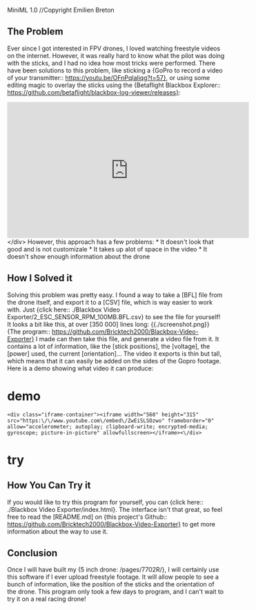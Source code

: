 MiniML 1.0
//Copyright Emilien Breton


The Problem
-----------

Ever since I got interested in FPV drones, I loved watching freestyle videos on the internet. However, it was really hard to know what the pilot was doing with the sticks, and I had no idea how most tricks were performed. There have been solutions to this problem, like sticking a {GoPro to record a video of your transmitter:: https://youtu.be/OFnPqIaliqg?t=57}, or using some editing magic to overlay the sticks using the {Betaflight Blackbox Explorer:: https://github.com/betaflight/blackbox-log-viewer/releases}:
	<div class="iframe-container"><iframe width="560" height="315" src="https:\/\/www.youtube.com\/embed\/t2FTDpKMfw8" frameborder="0" allow="accelerometer; autoplay; clipboard-write; encrypted-media; gyroscope; picture-in-picture" allowfullscreen></iframe><\/div>
However, this approach has a few problems:
	* It doesn't look that good and is not customizale
	* It takes up alot of space in the video
	* It doesn't show enough information about the drone


How I Solved it
---------------

Solving this problem was pretty easy. I found a way to take a [BFL] file from the drone itself, and export it to a [CSV] file, which is way easier to work with. Just {click here:: ./Blackbox Video Exporter/2_ESC_SENSOR_RPM_100MB.BFL.csv} to see the file for yourself! It looks a bit like this, at over [350 000] lines long:
	{{./screenshot.png}}
{The program:: https://github.com/Bricktech2000/Blackbox-Video-Exporter} I made can then take this file, and generate a video file from it. It contains a lot of information, like the [stick positions], the [voltage], the [power] used, the current [orientation]... The video it exports is thin but tall, which means that it can easily be added on the sides of the Gopro footage. Here is a demo showing what video it can produce:
# demo
	<div class="iframe-container"><iframe width="560" height="315" src="https:\/\/www.youtube.com\/embed\/ZwEiSLSOzwo" frameborder="0" allow="accelerometer; autoplay; clipboard-write; encrypted-media; gyroscope; picture-in-picture" allowfullscreen></iframe><\/div>

# try
How You Can Try it
------------------

If you would like to try this program for yourself, you can {click here:: ./Blackbox Video Exporter/index.html}. The interface isn't that great, so feel free to read the [README.md] on {this project's Github:: https://github.com/Bricktech2000/Blackbox-Video-Exporter} to get more information about the way to use it.


Conclusion
----------

Once I will have built my {5 inch drone: /pages/7702R/}, I will certainly use this software if I ever upload freestyle footage. It will allow people to see a bunch of information, like the position of the sticks and the orientation of the drone. This program only took a few days to program, and I can't wait to try it on a real racing drone!
